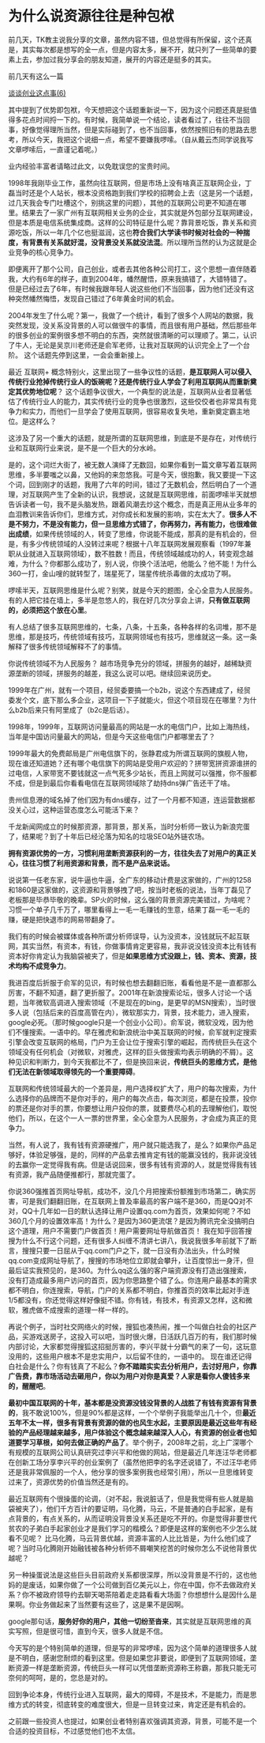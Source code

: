 # 为什么说资源往往是种包袱

前几天，TK教主说我分享的文章，虽然内容不错，但总觉得有所保留，这个还真是，其实每次都是想写的全一点，但是内容太多，展不开，就只列了一些简单的要素上去，参加过我分享会的朋友知道，展开的内容还是挺多的其实。


前几天有这么一篇

[谈谈创业这点事(6)](http://mp.weixin.qq.com/s?__biz=MzI0MjA1Mjg2Ng==&mid=209356954&idx=1&sn=c03c2e0b7c3ffbf036b03ab9015a5778&scene=21#wechat_redirect)


其中提到了优势即包袱，今天想把这个话题重新说一下，因为这个问题还真是挺值得多花点时间捋一下的。有时候，我简单说一个结论，读者看过了，往往不当回事，好像觉得理所当然，但是实际碰到了，也不当回事，依然按照旧有的思路去思考，所以今天，我把这个说细一点，希望不要嫌我啰嗦。（自从戴云杰同学说我写文章啰嗦后，一直谨记着呢。）

业内经验丰富者请略过此文，以免耽误您的宝贵时间。

1998年我刚毕业工作，虽然向往互联网，但是市场上没有啥真正互联网企业，丁磊当时还是个人站长，根本没资格跑到我们学校的招聘会上去（这是另一个话题，过几天我会专门吐槽这个，别挑这里的问题），其他的互联网公司更不知道在哪里。结果去了一家广州有互联网相关业务的企业，其实就是外包部分互联网建设，但是本质是电信系统集成商。这样的公司特征是什么呢？靠背景吃饭，靠关系和资源吃饭，所以一年几个亿也挺滋润，这也**符合我们大学读书时候对社会的一种揣度，有背景有关系就好混，没背景没关系就没法混**。所以理所当然的认为这就是企业竞争的核心竞争力。


即便离开了那个公司，自己创业，或者去其他各种公司打工，这个思想一直伴随着我，大约有6年的样子，直到2004年，幡然醒悟，原来我搞错了，大错特错了。但是已经过去了6年，有时候我跟年轻人说这些他们不当回事，因为他们还没有这种突然幡然悔悟，发现自己错过了6年黄金时间的机会。


2004年发生了什么呢？第一，我做了一个统计，看到了很多个人网站的数据，我突然发现，没关系没背景的人可以做很牛的事情，而且很有用户基础，然后那些年的很多创业的案例很多想不明白的东西，突然就很清晰的可以理顺了。第二，认识了牛人，无论是吴京川老师还是俞军老师，让我对互联网的认识完全上了一个台阶。 这个话题先停到这里，一会会重新接上。


最近 互联网+ 概念特别火，这里出现了一些争议性的话题，**是互联网人可以侵入传统行业抢掉传统行业人的饭碗呢？还是传统行业人学会了利用互联网从而重新奠定其优势地位呢**？ 这个话题争议很大，一个典型的说法是，互联网从业者显著低估了传统行业人的能力，其实传统行业的竞争也很激烈，这些佼佼者也非常具有竞争力和实力，而他们一旦学会了使用互联网，很容易收复失地，重新奠定霸主地位。是这样么？


这涉及了另一个重大的话题，就是所谓的互联网思维，到底是不是存在，对传统行业和互联网行业来说，是不是一个巨大的分水岭。

是的，这个词烂大街了，被无数人演绎了无数回，如果你看到一篇文章写着互联网思维，多半要嗤之以鼻，又他妈的来忽悠我。可是今天，很抱歉，我又要提一下这个词，回到刚才的话题，我用了六年的时间，错过了无数机会，然后明白了一个道理，对互联网产生了全新的认识，我想说，这就是互联网思维，前面啰嗦半天就想告诉读者一句，我不是头脑发热，跟着风潮去炒这个概念，而是真正用从业多年的血泪教训来告诉你们，思维方式，对你成长和发展的影响，实在太大了。**很多人不是不努力，不是没有能力，但一旦思维方式错了，你再努力，再有能力，也很难做出成绩**，如果传统领域的人，转变了思维，你说能不能成，那真的是有机会的，但是，有多少传统领域的人没转过来呢？根据十八年互联网发展观察看（1997年兼职从业就进入互联网领域），数不胜数！而且，传统领域越成功的人，转变观念越难，为什么？你都那么成功了，别人说，你换个活法吧，他能么？他不能！为什么360一打，金山嗖的就转型了，瑞星死了，瑞星传统杀毒做的太成功了啊。


啰嗦半天，互联网思维是什么呢？别笑，就是今天的题图，全心全意为人民服务。 有的人把它挂在墙上，多半是忽悠人的，我在好几次分享会上讲，**只有做互联网的，必须把这个放在心里**。


有人总结了很多互联网思维的，七条，八条，十五条，各种各样的名词堆，那不是思维，那是技巧，传统领域有技巧，互联网领域也有技巧，思维就这一条。这一条解释了很多传统领域解释不了的事情。


你说传统领域不为人民服务？ 越市场竞争充分的领域，拼服务的越好，越稀缺资源垄断的领域，拼服务的越差，我这么说可以吧。继续回来说历史。


1999年在广州，就有一个项目，经贸委要搞一个b2b，说这个东西建成了，经贸委发个文，底下那么多企业，这项目一下子就能火，但这个项目现在在哪里？为什么b2b后来只有阿里成了（b2c是后话）。

1998年，1999年，互联网访问量最高的网站是一水的电信门户，比如上海热线，当年是中国访问量最大的网站，但是今天这些电信门户都哪里去了？

1999年最大的免费邮局是广州电信旗下的，张静君成为所谓互联网的旗舰人物，现在谁还知道她？还有哪个电信旗下的网站是受用户欢迎的？拼带宽拼资源谁拼的过电信，人家带宽不要钱就这一点气死多少站长，而且上网就可以强推，你不服都不成，但是到最后你看看电信在互联网领域除了劫持dns弹广告还干了啥。

贵州信息港的域名掉了他们因为有dns缓存，过了一个月都不知道，连运营数据都没关心过，这种运营态度怎么可能活下来？


千龙新闻网成立的时候那资源，那背景，那关系，当时分析师一致认为新浪完蛋了，结果呢？到了十年后已经沦落为知名的垃圾SEO站外链农场。

**拥有资源优势的一方，习惯利用垄断资源获利的一方，往往失去了对用户的真正关心，往往习惯了利用资源和背景，而不是产品来说话。**


说说第一任老东家，说牛逼也牛逼，全广东的移动计费是这家做的，广州的1258和1860是这家做的，这资源和背景够拽了吧，按当时老板的说法，当年丁磊见了老板那是毕恭毕敬的晚辈。SP火的时候，这么强的背景资源完美错过，为啥呢？习惯一个单子几千万了，哪里看得上一毛一毛赚钱的生意，结果丁磊一毛一毛的赚，硬是把快退市的网易带翻身了。


我们有的时候会被媒体或各种所谓分析师误导，认为没资本，没钱就玩不起互联网，其实当然，有资本，有钱，你做事情肯定更容易，我非说没钱没资本比有钱有资本好你肯定认为我脑袋被夹了，但是**如果思维方式没跟上，钱、资本、资源，技术均构不成竞争力**。


我进百度后折服于俞军的见识，有时候也想去翻翻旧账，看看他是不是一直都那么厉害，不翻不知道，翻了更折服了。2001年在新浪搜索论坛，很多人讨论一个话题，当年微软高调进入搜索领域（不是现在的bing，是更早的MSN搜索），当时很多人说（包括后来的百度高管在内），微软那实力，背景，技术能力，进入搜索，google必死。（那时候google只是一个创业小公司）。俞军说，微软没戏，因为他们不懂搜索。一语中的。早在雅虎和新浪统治中美互联网的时候，俞军就判定搜索引擎会改变互联网的格局，门户为王会让位于搜索引擎的崛起，而传统巨头在这个领域没有任何机会（对微软，对雅虎，这样的巨头做搜索均表示明确的不屑）。这种见识和判断力，到今天我都比不了，但是换回来说，**传统巨头的思维方式，是他们无法在新领域取得领先的一个重要障碍**。


互联网和传统领域最大的一个差异是，用户选择权扩大了，用户的每次搜索，为什么选择你的品牌而不是你对手的，用户的每次点击，每次浏览，都是在投票，投你的票还是你对手的票，你要想让用户投你的票，就要费尽心机的去理解他们，取悦他们，所以，在这个一人一票的世界里，全心全意为人民服务，才会成为真正的竞争力。


当然，有人说了，我有钱有资源硬推广，用户就只能选我了，是么？如果你产品足够好，体验足够强，是的，同样的产品拿去推肯定有钱的能赢没钱的，我非说没钱的去赢你一定觉得我有病。但是话说回来，很多有钱有资源的人，就是觉得我有钱有资源，我产品随便推都行，那就完蛋了。


你说360强推首页网址导航，成功不，没几个月把搜索份额推到市场第二，确实厉害，可是我们翻翻旧账，在互联网上普及率最高的客户端不是360，而是QQ对不对，QQ十几年如一日的默认选择让用户设置qq.com为首页，效果如何呢？不如360几个月的设置效率高！为什么？是因为360更流氓？是因为腾讯完全没搞明白这个道理，用户不需要门户做首页！用户需要网址导航做首页！ 我在知乎回答搜搜为什么不行这个问题，还有很多人纠缠不清讲七讲八，我说我很多年前就下了断言，搜搜只要一日屈从于qq.com门户之下，就一日没有办法出头，什么时候qq.com变成网址导航了，搜搜的市场地位立即就会攀升，让百度惊出一身汗，但最后证实我预见的，是360。为什么qq这么强的客户端资源没有打造出强搜索，没有打造成最多用户访问的首页，因为你思路整个错了么。你连用户最基本的需求都不明白，你连搜索，导航，门户的关系都不明白，你推首页的效率比起对手连1/5都没有，你还觉得这样好像挺不错。你有钱，有技术，有资源又怎样，这和微软，雅虎做不成搜索的道理一样一样的。


再说个例子，当时社交网络火的时候，搜狐也凑热闹，推一个叫做白社会的社区产品，买游戏送房子，这投入可以吧，当时很火爆，日活跃几百万的有，我们那时候内部讨论，大家都觉得搜狐这招挺厉害的，李兴平就十分霸气的来了一句，这玩意没用的，这些用户根本不是忠实用户，以后留不住的，一语中的。 现在谁还记得白社会是什么？你有钱真了不起么？**你不踏踏实实去分析用户，去讨好用户，你靠广告费，靠市场活动去砸用户，你以为用户对你是真爱？人家是看你人傻钱多来的，醒醒吧**。

**最初中国互联网的十年，基本都是没资源没钱没背景的人战胜了有钱有资源有背景的**，我不敢说100%，但是90%都是这样，一个个举例子我能举出几十个，但**最近五年不太一样，很多有背景有资源的做的也风生水起，主要原因是最近这些年有经验的产品经理越来越多，用户体验这个概念越来越深入人心，有资源的创业者也知道要学习草根，如何去做正确的产品了**。举个例子，2008年之前，北上广深哪个有规模的互联网公司认真研究过李兴平和他做的网站，但是最近几年连汪华老师都在创新工场分享李兴平的创业案例了（虽然他把李的名字还说错了，不过汪华老师还是我非常佩服的一个人，他分享的很多案例我也经常引用），所以一旦思维转变过来了，资源优势的价值当然还是有的。


最近互联网有个很操蛋的论调，（对不起，我说脏话了，但是我觉得有些人就是脑袋被夹了），他们千方百计的要证明，马化腾，马云，不是普通的白手起家，是有点背景的，有点关系的，从而证明没背景没关系还是吃不开的。你是觉得非要世代贫农的子弟白手起家创业才是我们学习的楷模么？即便是这样的案例也不少怎么就看不见呢？ 比马化腾，马云背景优越，资源丰富的人比比皆是，为什么他们成了呢？当时马化腾刚开始融钱被各种分析师不屑嘲笑挖苦的时候你怎么不说他背景优越呢？


另一种操蛋说法是这些巨头目前政府关系都很深厚，所以没背景是不行的，这也他妈的是废话，如果你做了一个公司做到百亿美元以上，你在中国，你不去做政府关系？你不被政府领导约去聊天喝茶陪着走走路看看大场面？你想想什么是因什么是果啊。你业务做起来了当然要有这些了，这是果不是因啊。


google那句话，**服务好你的用户，其他一切纷至沓来**，其实就是互联网思维的真实写照，但是很可惜，直到今天，很多人就是不信。


今天写的是个特别简单的道理，但是写的非常啰嗦，因为这个简单的道理很多人就是不明白，感谢您耐烦的看到这里。但是如果您非要说，即便到了互联网领域，垄断资源一样是垄断资源，传统巨头一样可以凭借垄断资源称王称霸，那我只能无可奈何的呵呵，是的，您总是对的。


回到争论本身，传统行业进入互联网，最大的障碍，不是技术，不是能力，而是思维方式的转变，彻底转变的难度很大，但是一旦转变过来，肯定还是有机会的。


之前跟一些投资人也提过，如果创业者特别喜欢强调其资源，背景，可能不是一个合适的投资目标，不过感觉他们也不太信。
